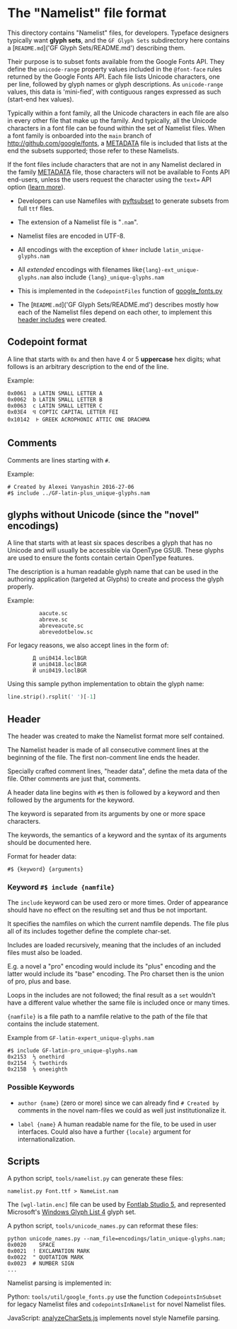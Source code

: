 # The "Namelist" file format

This directory contains "Namelist" files, for developers.
Typeface designers typically want **glyph sets**, and the `GF Glyph Sets` subdirectory here contains a [`README.md`]('GF Glyph Sets/README.md') describing them.

Their purpose is to subset fonts available from the Google Fonts API.
They define the `unicode-range` property values included in the `@font-face` rules returned by the Google Fonts API.
Each file lists Unicode characters, one per line, followed by glyph names or glyph descriptions.
As `unicode-range` values, this data is 'mini-fied', with contiguous ranges expressed as such (start-end hex values).

Typically within a font family, all the Unicode characters in each file are also in every other file that make up the family.
And typically, all the Unicode characters in a font file can be found within the set of Namelist files.
When a font family is onboarded into the `main` branch of http://github.com/google/fonts, a [METADATA](https://github.com/googlefonts/gf-docs/blob/main/METADATA/README.md) file is included that lists at the end the subsets supported;
those refer to these Namelists.

If the font files include characters that are not in any Namelist declared in the family [METADATA](https://github.com/googlefonts/gf-docs/blob/main/METADATA/README.md) file, those characters will not be available to Fonts API end-users, unless the users request the character using the `text=` API option ([learn more](https://developers.google.com/fonts/docs/getting_started#optimizing_your_font_requests)). 

* Developers can use Namefiles with [pyftsubset](https://github.com/behdad/fonttools/blob/main/Lib/fontTools/subset.py) to generate subsets from full `ttf` files.

* The extension of a Namelist file is "`.nam`".

* Namelist files are encoded in UTF-8.

* All encodings with the exception of `khmer` include `latin_unique-glyphs.nam`

* All *extended* encodings with filenames like`{lang}-ext_unique-glyphs.nam` also include `{lang}_unique-glyphs.nam`

* This is implemented in the `CodepointFiles` function of [google_fonts.py](../util/google_fonts.py)

* The [`README.md`]('GF Glyph Sets/README.md') describes mostly how each of the Namelist files depend on each other, to implement this [header includes](#header) were created.

## Codepoint format

A line that starts with `0x` and then have 4 or 5 **uppercase** hex digits; what follows is an arbitrary description to the end of the line.

Example:

```
0x0061  a LATIN SMALL LETTER A
0x0062  b LATIN SMALL LETTER B
0x0063  c LATIN SMALL LETTER C
0x03E4  Ϥ COPTIC CAPITAL LETTER FEI
0x10142  𐅂 GREEK ACROPHONIC ATTIC ONE DRACHMA
```

## Comments

Comments are lines starting with `#`.

Example:

```
# Created by Alexei Vanyashin 2016-27-06
#$ include ../GF-latin-plus_unique-glyphs.nam
```

## glyphs without Unicode (since the "novel" encodings)

A line that starts with at least six spaces describes a glyph that has no Unicode and will usually be accessible via OpenType GSUB. These glyphs are used to ensure the fonts contain certain OpenType features.

The description is a human readable glyph name that can be used in the authoring application (targeted at Glyphs) to create and process the glyph properly.

Example:

```
          aacute.sc
          abreve.sc
          abreveacute.sc
          abrevedotbelow.sc
```

For legacy reasons, we also accept lines in the form of:

```
        Д uni0414.loclBGR
        И uni0418.loclBGR
        Й uni0419.loclBGR
```

Using this sample python implementation to obtain the glyph name:

```py
line.strip().rsplit(' ')[-1]
```

## Header

The header was created to make the Namelist format more self contained.

The Namelist header is made of all consecutive comment lines at the beginning of the file. The first non-comment line ends the header.

Specially crafted comment lines, "header data", define the meta data of the file. Other comments are just that, comments.

A header data line begins with `#$` then is followed by a keyword and then followed by the arguments for the keyword.

The keyword is separated from its arguments by one or more space characters.

The keywords, the semantics of a keyword and the syntax of its arguments should be documented here.

Format for header data:

```
#$ {keyword} {arguments}
```

### Keyword `#$ include {namfile}`

The `include` keyword can be used zero or more times. Order of appearance should have no effect on the resulting set and thus be not important.

It specifies the namfiles on which the current namfile depends. The file plus all of its includes together define the complete char-set.

Includes are loaded recursively, meaning that the includes of an included files must also be loaded.

E.g. a novel a "pro" encoding would include its "plus" encoding and the latter would include its "base" encoding. The Pro charset then is the union of pro, plus and base.

Loops in the includes are not followed; the final result as a `set` wouldn't have a different value whether the same file is included once or many times.

`{namfile}` is a file path to a namfile relative to the path of the file that contains the include statement.

Example from `GF-latin-expert_unique-glyphs.nam`

```
#$ include GF-latin-pro_unique-glyphs.nam
0x2153  ⅓ onethird
0x2154  ⅔ twothirds
0x215B  ⅛ oneeighth
```


### Possible Keywords

* `author {name}` (zero or more) since we can already find `# Created by` comments in the novel nam-files we could as well just institutionalize it.

* `label {name}` A human readable name for the file, to be used in user interfaces. Could also have a further `{locale}` argument for internationalization.

## Scripts

A python script, `tools/namelist.py` can generate these files:

    namelist.py Font.ttf > NameList.nam

The `[wgl-latin.enc]` file can be used by [Fontlab Studio 5](http://www.fontlab.com), and represented Microsoft's [Windows Glyph List 4](https://en.wikipedia.org/wiki/Windows_Glyph_List_4) glyph set.

A python script, `tools/unicode_names.py` can reformat these files:

    python unicode_names.py --nam_file=encodings/latin_unique-glyphs.nam;
    0x0020    SPACE
    0x0021  ! EXCLAMATION MARK
    0x0022  " QUOTATION MARK
    0x0023  # NUMBER SIGN
    ...

Namelist parsing is implemented in:

Python: `tools/util/google_fonts.py` use the function `CodepointsInSubset` for legacy Namelist files and `codepointsInNamelist` for novel Namelist files.

JavaScript: [analyzeCharSets.js](https://github.com/graphicore/specimenTools/blob/languages/build/analyzeCharSets.js) implements novel style Namefile parsing.
